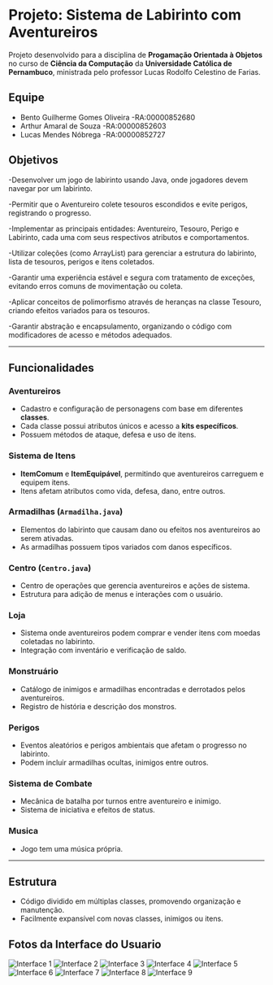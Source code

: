 # Projeto: Sistema de Labirinto com Aventureiros

Projeto desenvolvido para a disciplina de **Progamação Orientada à Objetos** no curso de **Ciência da Computação** da **Universidade Católica de Pernambuco**, ministrada pelo professor Lucas Rodolfo Celestino de Farias.

## Equipe
- Bento Guilherme Gomes Oliveira -RA:00000852680
- Arthur Amaral de Souza -RA:00000852603
- Lucas Mendes Nóbrega -RA:00000852727

## Objetivos

-Desenvolver um jogo de labirinto usando Java, onde jogadores devem navegar por um labirinto.
  
-Permitir que o Aventureiro colete tesouros escondidos e evite perigos, registrando o progresso.

-Implementar as principais entidades: Aventureiro, Tesouro, Perigo e Labirinto, cada uma com seus respectivos atributos e comportamentos.

-Utilizar coleções (como ArrayList) para gerenciar a estrutura do labirinto, lista de tesouros, perigos e itens coletados.

-Garantir uma experiência estável e segura com tratamento de exceções, evitando erros comuns de movimentação ou coleta.

-Aplicar conceitos de polimorfismo através de heranças na classe Tesouro, criando efeitos variados para os tesouros.

-Garantir abstração e encapsulamento, organizando o código com modificadores de acesso e métodos adequados.

---

## Funcionalidades

### Aventureiros
- Cadastro e configuração de personagens com base em diferentes **classes**.
- Cada classe possui atributos únicos e acesso a **kits específicos**.
- Possuem métodos de ataque, defesa e uso de itens.

### Sistema de Itens
- **ItemComum** e **ItemEquipável**, permitindo que aventureiros carreguem e equipem itens.
- Itens afetam atributos como vida, defesa, dano, entre outros.

### Armadilhas (`Armadilha.java`)
- Elementos do labirinto que causam dano ou efeitos nos aventureiros ao serem ativadas.
- As armadilhas possuem tipos variados com danos específicos.

### Centro (`Centro.java`)
- Centro de operações que gerencia aventureiros e ações de sistema.
- Estrutura para adição de menus e interações com o usuário.

###  Loja
- Sistema onde aventureiros podem comprar e vender itens com moedas coletadas no labirinto.
- Integração com inventário e verificação de saldo.

### Monstruário
- Catálogo de inimigos e armadilhas encontradas e derrotados pelos aventureiros.
- Registro de história e descrição dos monstros.

### Perigos
- Eventos aleatórios e perigos ambientais que afetam o progresso no labirinto.
- Podem incluir armadilhas ocultas, inimigos entre outros.

### Sistema de Combate
- Mecânica de batalha por turnos entre aventureiro e inimigo.
- Sistema de iniciativa e efeitos de status.

### Musica
- Jogo tem uma música própria.

---

## Estrutura

- Código dividido em múltiplas classes, promovendo organização e manutenção.
- Facilmente expansível com novas classes, inimigos ou itens.

## Fotos da Interface do Usuario

![Interface 1](fotos-interface-usuario/foto1.png)
![Interface 2](fotos-interface-usuario/foto2.png)
![Interface 3](fotos-interface-usuario/foto3.png)
![Interface 4](fotos-interface-usuario/foto4.png)
![Interface 5](fotos-interface-usuario/foto5.png)
![Interface 6](fotos-interface-usuario/foto6.png)
![Interface 7](fotos-interface-usuario/foto7.png)
![Interface 8](fotos-interface-usuario/foto8.png)
![Interface 9](fotos-interface-usuario/foto9.png)
